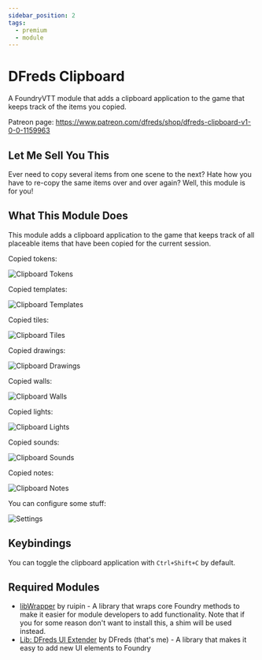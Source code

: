 ```yaml
---
sidebar_position: 2
tags:
  - premium
  - module
---
```


# DFreds Clipboard

A FoundryVTT module that adds a clipboard application to the game that keeps track of the items you copied.

Patreon page: https://www.patreon.com/dfreds/shop/dfreds-clipboard-v1-0-0-1159963

## Let Me Sell You This

Ever need to copy several items from one scene to the next? Hate how you have to
re-copy the same items over and over again? Well, this module is for you!

## What This Module Does

This module adds a clipboard application to the game that keeps track of all
placeable items that have been copied for the current session.

Copied tokens:

![Clipboard Tokens](./clipboard-tokens.png)

Copied templates:

![Clipboard Templates](./clipboard-templates.png)

Copied tiles:

![Clipboard Tiles](./clipboard-tiles.png)

Copied drawings:

![Clipboard Drawings](./clipboard-drawings.png)

Copied walls:

![Clipboard Walls](./clipboard-walls.png)

Copied lights:

![Clipboard Lights](./clipboard-lights.png)

Copied sounds:

![Clipboard Sounds](./clipboard-sounds.png)

Copied notes:

![Clipboard Notes](./clipboard-notes.png)

You can configure some stuff:

![Settings](./settings.png)

## Keybindings

You can toggle the clipboard application with `Ctrl+Shift+C` by default.

## Required Modules

- [libWrapper](https://foundryvtt.com/packages/lib-wrapper) by ruipin - A
  library that wraps core Foundry methods to make it easier for module
  developers to add functionality. Note that if you for some reason don't want
  to install this, a shim will be used instead.
- [Lib: DFreds UI Extender](https://foundryvtt.com/packages/lib-dfreds-ui-extender) by DFreds (that's me) - A library that makes it easy to add new UI elements to Foundry
